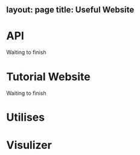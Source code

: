 layout: page
title: Useful Website
---

# API
Waiting to finish

# Tutorial Website

Waiting to finish

# Utilises

# Visulizer
